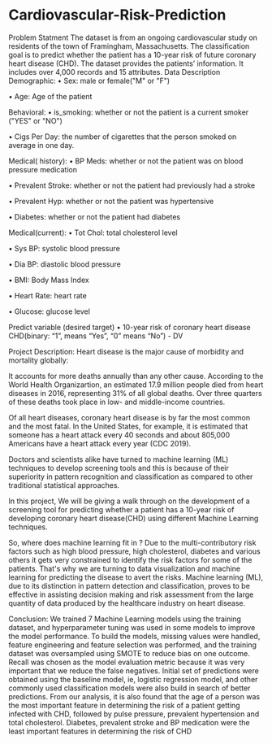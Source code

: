 # Cardiovascular-Risk-Prediction
Problem Statment
The dataset is from an ongoing cardiovascular study on residents of the town of Framingham, Massachusetts. The classification goal is to predict whether the patient has a 10-year risk of future coronary heart disease (CHD). The dataset provides the patients’ information. It includes over 4,000 records and 15 attributes.
Data Description
Demographic:
• Sex: male or female("M" or "F")

• Age: Age of the patient

Behavioral:
• is_smoking: whether or not the patient is a current smoker ("YES" or "NO")

• Cigs Per Day: the number of cigarettes that the person smoked on average in one day.

Medical( history):
• BP Meds: whether or not the patient was on blood pressure medication

• Prevalent Stroke: whether or not the patient had previously had a stroke

• Prevalent Hyp: whether or not the patient was hypertensive

• Diabetes: whether or not the patient had diabetes

Medical(current):
• Tot Chol: total cholesterol level

• Sys BP: systolic blood pressure

• Dia BP: diastolic blood pressure

• BMI: Body Mass Index

• Heart Rate: heart rate

• Glucose: glucose level

Predict variable (desired target)
• 10-year risk of coronary heart disease CHD(binary: “1”, means “Yes”, “0” means “No”) - DV

Project Description:
Heart disease is the major cause of morbidity and mortality globally:

It accounts for more deaths annually than any other cause. According to the World Health Organizartion, an estimated 17.9 million people died from heart diseases in 2016, representing 31% of all global deaths. Over three quarters of these deaths took place in low- and middle-income countries.

Of all heart diseases, coronary heart disease is by far the most common and the most fatal. In the United States, for example, it is estimated that someone has a heart attack every 40 seconds and about 805,000 Americans have a heart attack every year (CDC 2019).

Doctors and scientists alike have turned to machine learning (ML) techniques to develop screening tools and this is because of their superiority in pattern recognition and classification as compared to other traditional statistical approaches.

In this project, We will be giving a walk through on the development of a screening tool for predicting whether a patient has a 10-year risk of developing coronary heart disease(CHD) using different Machine Learning techniques.

So, where does machine learning fit in ?
Due to the multi-contributory risk factors such as high blood pressure, high cholesterol, diabetes and various others it gets very constrained to identify the risk factors for some of the patients. That's why we are turning to data visualization and machine learning for predicting the disease to avert the risks. Machine learning (ML), due to its distinction in pattern detection and classification, proves to be effective in assisting decision making and risk assessment from the large quantity of data produced by the healthcare industry on heart disease.

Conclusion:
We trained 7 Machine Learning models using the training dataset, and hyperparameter tuning was used in some models to improve the model performance.
To build the models, missing values were handled, feature engineering and feature selection was performed, and the training dataset was oversampled using SMOTE to reduce bias on one outcome.
Recall was chosen as the model evaluation metric because it was very important that we reduce the false negatives.
Initial set of predictions were obtained using the baseline model, ie, logistic regression model, and other commonly used classification models were also build in search of better predictions.
From our analysis, it is also found that the age of a person was the most important feature in determining the risk of a patient getting infected with CHD, followed by pulse pressure, prevalent hypertension and total cholesterol.
Diabetes, prevalent stroke and BP medication were the least important features in determining the risk of CHD

